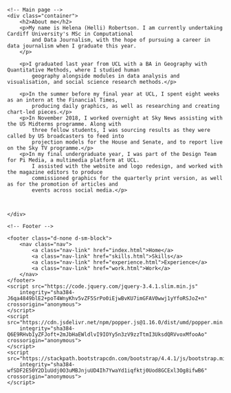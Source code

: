 <html lang="en">

<head>
    <meta charset="utf-8">
    <meta name="viewport" content="width=device-width" />
    <title>Home</title>
    <link rel="stylesheet" href="assets/stylesheets/main.css">
    <link rel="stylesheet" href="https://stackpath.bootstrapcdn.com/bootstrap/4.4.1/css/bootstrap.min.css"
        integrity="sha384-Vkoo8x4CGsO3+Hhxv8T/Q5PaXtkKtu6ug5TOeNV6gBiFeWPGFN9MuhOf23Q9Ifjh" crossorigin="anonymous">
</head>

<body>

    <!-- Main page -->
    <div class="container">
        <h2>About me</h2>
        <p>My name is Helena (Helli) Robertson. I am currently undertaking Cardiff University's MSc in Computational
            and Data Journalism, with the hope of pursuing a career in data journalism when I graduate this year.
        </p>

        <p>I graduated last year from UCL with a BA in Geography with Quantitative Methods, where I studied human
            geography alongside modules in data analysis and visualisation, and social science research methods.</p>

        <p>In the summer before my final year at UCL, I spent eight weeks as an intern at the Financial Times,
            producing daily graphics, as well as researching and creating chart-led pieces.</p>
        <p>In November 2018, I worked overnight at Sky News assisting with the US Midterms programme. Along with
            three fellow students, I was sourcing results as they were called by US broadcasters to feed into
            projection models for the House and Senate, and to report live on the Sky TV programme.</p>
        <p>In my final undergraduate year, I was part of the Design Team for Pi Media, a multimedia platform at UCL.
            I assisted with the website and logo redesign, and worked with the magazine editors to produce
            commissioned graphics for the quarterly print version, as well as for the promotion of articles and
            events across social media.</p>



    </div>

    <!-- Footer -->

    <footer class="d-none d-sm-block">
        <nav class="nav">
            <a class="nav-link" href="index.html">Home</a>
            <a class="nav-link" href="skills.html">Skills</a>
            <a class="nav-link" href="experience.html">Experience</a>
            <a class="nav-link" href="work.html">Work</a>
        </nav>
    </footer>
    <script src="https://code.jquery.com/jquery-3.4.1.slim.min.js"
        integrity="sha384-J6qa4849blE2+poT4WnyKhv5vZF5SrPo0iEjwBvKU7imGFAV0wwj1yYfoRSJoZ+n" crossorigin="anonymous">
    </script>
    <script src="https://cdn.jsdelivr.net/npm/popper.js@1.16.0/dist/umd/popper.min.js"
        integrity="sha384-Q6E9RHvbIyZFJoft+2mJbHaEWldlvI9IOYy5n3zV9zzTtmI3UksdQRVvoxMfooAo" crossorigin="anonymous">
    </script>
    <script src="https://stackpath.bootstrapcdn.com/bootstrap/4.4.1/js/bootstrap.min.js"
        integrity="sha384-wfSDF2E50Y2D1uUdj0O3uMBJnjuUD4Ih7YwaYd1iqfktj0Uod8GCExl3Og8ifwB6" crossorigin="anonymous">
    </script>
</body>

</html>
